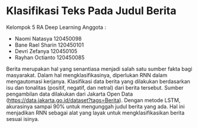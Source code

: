 # Klasifikasi Teks Pada Judul Berita
Kelompok 5 RA Deep Learning
Anggota :
- Naomi Natasya 120450098
- Bane Rael Sharin 120450101
- Devri Zefanya 120450105
- Rayhan Octianto 120450085

Berita merupakan hal yang senantiasa menjadi salah satu sumber fakta bagi masyarakat. Dalam hal mengklasifikasinya, diperlukan RNN dalam mengautomasi kerjanya. Klasifikasi data berita yang dilakukan berdasarkan isu dan tonalitas (positif, negatif, dan netral) dari berita tersebut. Sumber pengambilan data dilakukan dari Jakarta Open Data (https://data.jakarta.go.id/dataset?tags=Berita). Dengan metode LSTM, akurasinya sampai 90% untuk mengunggah judul berita yang ada. Hal ini menjadikan RNN sebagai alat yang layak untuk mengklasifikasikan berita sesuai isinya.
